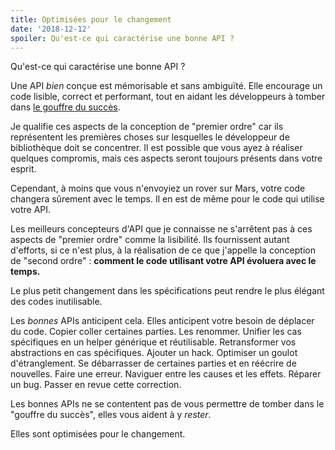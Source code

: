 ```yaml
---
title: Optimisées pour le changement
date: '2018-12-12'
spoiler: Qu'est-ce qui caractérise une bonne API ?
---
```


Qu'est-ce qui caractérise une bonne API ?

Une API *bien* conçue est mémorisable et sans ambiguïté. Elle encourage un code lisible, correct et performant, tout en aidant les développeurs à tomber dans [le gouffre du succès](https://blog.codinghorror.com/falling-into-the-pit-of-success/).

Je qualifie ces aspects de la conception de "premier ordre" car ils représentent les premières choses sur lesquelles le développeur de bibliothèque doit se concentrer. Il est possible que vous ayez à réaliser quelques compromis, mais ces aspects seront toujours présents dans votre esprit.

Cependant, à moins que vous n'envoyiez un rover sur Mars, votre code changera sûrement avec le temps. Il en est de même pour le code qui utilise votre API.

Les meilleurs concepteurs d'API que je connaisse ne s'arrêtent pas à ces aspects de "premier ordre" comme la lisibilité. Ils fournissent autant d'efforts, si ce n'est plus, à la réalisation de ce que j'appelle la conception de "second ordre" : **comment le code utilisant votre API évoluera avec le temps.**

Le plus petit changement dans les spécifications peut rendre le plus élégant des codes inutilisable.

Les *bonnes* APIs anticipent cela. Elles anticipent votre besoin de déplacer du code. Copier coller certaines parties. Les renommer. Unifier les cas spécifiques en un helper générique et réutilisable. Retransformer vos abstractions en cas spécifiques. Ajouter un hack. Optimiser un goulot d'étranglement. Se débarrasser de certaines parties et en réécrire de nouvelles. Faire une erreur. Naviguer entre les causes et les effets. Réparer un bug. Passer en revue cette correction.

Les bonnes APIs ne se contentent pas de vous permettre de tomber dans le "gouffre du succès", elles vous aident à y *rester*.

Elles sont optimisées pour le changement.

